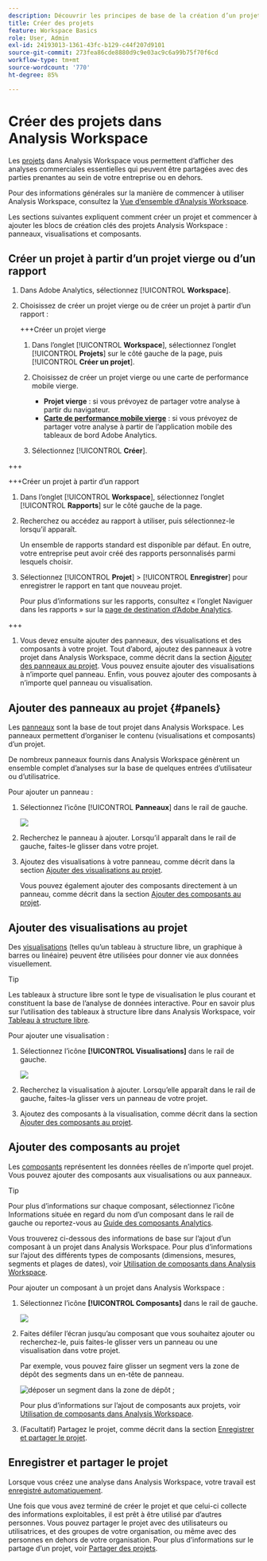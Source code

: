 ```yaml
---
description: Découvrir les principes de base de la création d’un projet dans Analysis Workspace
title: Créer des projets
feature: Workspace Basics
role: User, Admin
exl-id: 24193013-1361-43fc-b129-c44f207d9101
source-git-commit: 273fea86cde8880d9c9e03ac9c6a99b75f70f6cd
workflow-type: tm+mt
source-wordcount: '770'
ht-degree: 85%

---
```


# Créer des projets dans Analysis Workspace

Les [projets](/help/analyze/analysis-workspace/build-workspace-project/freeform-overview.md) dans Analysis Workspace vous permettent d’afficher des analyses commerciales essentielles qui peuvent être partagées avec des parties prenantes au sein de votre entreprise ou en dehors.

Pour des informations générales sur la manière de commencer à utiliser Analysis Workspace, consultez la [Vue d’ensemble d’Analysis Workspace](/help/analyze/analysis-workspace/home.md).

Les sections suivantes expliquent comment créer un projet et commencer à ajouter les blocs de création clés des projets Analysis Workspace : panneaux, visualisations et composants.

## Créer un projet à partir d’un projet vierge ou d’un rapport

1. Dans Adobe Analytics, sélectionnez [!UICONTROL **Workspace**].

1. Choisissez de créer un projet vierge ou de créer un projet à partir d’un rapport :

   +++Créer un projet vierge

   1. Dans l’onglet [!UICONTROL **Workspace**], sélectionnez l’onglet [!UICONTROL **Projets**] sur le côté gauche de la page, puis [!UICONTROL **Créer un projet**].

   1. Choisissez de créer un projet vierge ou une carte de performance mobile vierge.

      * **Projet vierge** : si vous prévoyez de partager votre analyse à partir du navigateur.
      * [**Carte de performance mobile vierge**](/help/analyze/mobile-app/curator.md) : si vous prévoyez de partager votre analyse à partir de l’application mobile des tableaux de bord Adobe Analytics.

   1. Sélectionnez [!UICONTROL **Créer**].

+++

   +++Créer un projet à partir d’un rapport

   1. Dans l’onglet [!UICONTROL **Workspace**], sélectionnez l’onglet [!UICONTROL **Rapports**] sur le côté gauche de la page.

   1. Recherchez ou accédez au rapport à utiliser, puis sélectionnez-le lorsqu’il apparaît.

      Un ensemble de rapports standard est disponible par défaut. En outre, votre entreprise peut avoir créé des rapports personnalisés parmi lesquels choisir.

   1. Sélectionnez [!UICONTROL **Projet**] > [!UICONTROL **Enregistrer**] pour enregistrer le rapport en tant que nouveau projet.

      Pour plus d’informations sur les rapports, consultez « l’onglet Naviguer dans les rapports » sur la [page de destination d’Adobe Analytics](/help/analyze/landing.md).

+++

1. Vous devez ensuite ajouter des panneaux, des visualisations et des composants à votre projet. Tout d’abord, ajoutez des panneaux à votre projet dans Analysis Workspace, comme décrit dans la section [Ajouter des panneaux au projet](#add-panels-to-the-project). Vous pouvez ensuite ajouter des visualisations à n’importe quel panneau. Enfin, vous pouvez ajouter des composants à n’importe quel panneau ou visualisation.

## Ajouter des panneaux au projet {#panels}

Les [panneaux](https://experienceleague.adobe.com/docs/analytics/analyze/analysis-workspace/panels/panels.html?lang=fr) sont la base de tout projet dans Analysis Workspace. Les panneaux permettent d’organiser le contenu (visualisations et composants) d’un projet.

De nombreux panneaux fournis dans Analysis Workspace génèrent un ensemble complet d’analyses sur la base de quelques entrées d’utilisateur ou d’utilisatrice.

Pour ajouter un panneau :

1. Sélectionnez l’icône [!UICONTROL **Panneaux**] dans le rail de gauche.

   ![](assets/build-panels.png)

1. Recherchez le panneau à ajouter. Lorsqu’il apparaît dans le rail de gauche, faites-le glisser dans votre projet.

1. Ajoutez des visualisations à votre panneau, comme décrit dans la section [Ajouter des visualisations au projet](#add-visualizations-to-the-project).

   Vous pouvez également ajouter des composants directement à un panneau, comme décrit dans la section [Ajouter des composants au projet](#add-components-to-the-project).

## Ajouter des visualisations au projet

Des [visualisations](https://experienceleague.adobe.com/docs/analytics/analyze/analysis-workspace/visualizations/freeform-analysis-visualizations.html?lang=fr) (telles qu’un tableau à structure libre, un graphique à barres ou linéaire) peuvent être utilisées pour donner vie aux données visuellement.

>[!TIP]
>
>Les tableaux à structure libre sont le type de visualisation le plus courant et constituent la base de l’analyse de données interactive. Pour en savoir plus sur l’utilisation des tableaux à structure libre dans Analysis Workspace, voir [Tableau à structure libre](/help/analyze/analysis-workspace/visualizations/freeform-table/freeform-table.md).

Pour ajouter une visualisation :

1. Sélectionnez l’icône **[!UICONTROL Visualisations]** dans le rail de gauche.

   ![](assets/build-visualizations.png)

1. Recherchez la visualisation à ajouter. Lorsqu’elle apparaît dans le rail de gauche, faites-la glisser vers un panneau de votre projet.

1. Ajoutez des composants à la visualisation, comme décrit dans la section [Ajouter des composants au projet](#add-components-to-the-project).

## Ajouter des composants au projet

Les [composants](/help/analyze/analysis-workspace/components/analysis-workspace-components.md) représentent les données réelles de n’importe quel projet. Vous pouvez ajouter des composants aux visualisations ou aux panneaux.

>[!TIP]
>
>Pour plus d’informations sur chaque composant, sélectionnez l’icône Informations située en regard du nom d’un composant dans le rail de gauche ou reportez-vous au [Guide des composants Analytics](/help/components/home.md).

Vous trouverez ci-dessous des informations de base sur l’ajout d’un composant à un projet dans Analysis Workspace. Pour plus d’informations sur l’ajout des différents types de composants (dimensions, mesures, segments et plages de dates), voir [Utilisation de composants dans Analysis Workspace](/help/analyze/analysis-workspace/components/use-components-in-workspace.md).

Pour ajouter un composant à un projet dans Analysis Workspace :

1. Sélectionnez l’icône **[!UICONTROL Composants]** dans le rail de gauche.

   ![](assets/build-components.png)

1. Faites défiler l’écran jusqu’au composant que vous souhaitez ajouter ou recherchez-le, puis faites-le glisser vers un panneau ou une visualisation dans votre projet.

   Par exemple, vous pouvez faire glisser un segment vers la zone de dépôt des segments dans un en-tête de panneau.

   ![déposer un segment dans la zone de dépôt ;](assets/segment-dropzone.png)

   Pour plus d’informations sur l’ajout de composants aux projets, voir [Utilisation de composants dans Analysis Workspace](/help/analyze/analysis-workspace/components/use-components-in-workspace.md).

1. (Facultatif) Partagez le projet, comme décrit dans la section [Enregistrer et partager le projet](#save-and-share-the-project).

## Enregistrer et partager le projet

Lorsque vous créez une analyse dans Analysis Workspace, votre travail est [enregistré automatiquement](/help/analyze/analysis-workspace/build-workspace-project/save-projects.md).

Une fois que vous avez terminé de créer le projet et que celui-ci collecte des informations exploitables, il est prêt à être utilisé par d’autres personnes. Vous pouvez partager le projet avec des utilisateurs ou utilisatrices, et des groupes de votre organisation, ou même avec des personnes en dehors de votre organisation. Pour plus d’informations sur le partage d’un projet, voir [Partager des projets](/help/analyze/analysis-workspace/curate-share/share-projects.md).
